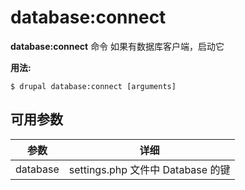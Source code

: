 # database:connect
**database:connect** 命令 如果有数据库客户端，启动它

**用法:**
```
$ drupal database:connect [arguments] 
```

## 可用参数
参数 | 详细
---------|-------------
database | settings.php 文件中 Database 的键
